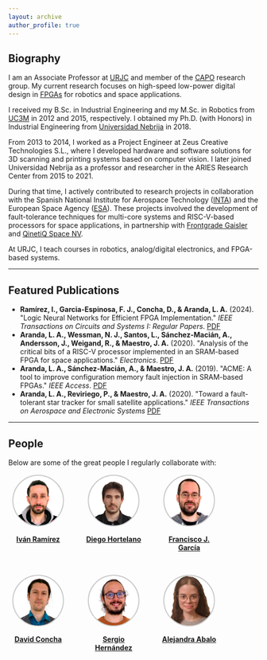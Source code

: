 ```yaml
---
layout: archive
author_profile: true
---
```


<div id="home"></div>

## Biography

I am an Associate Professor at [URJC](https://gestion2.urjc.es/pdi/ver/luis.aranda) and member of the [CAPO](https://caporesearch.es/) research group. My current research focuses on high-speed low-power digital design in [FPGAs](https://en.wikipedia.org/wiki/Field-programmable_gate_array) for robotics and space applications.

I received my B.Sc. in Industrial Engineering and my M.Sc. in Robotics from [UC3M](https://www.uc3m.es/Inicio) in 2012 and 2015, respectively. I obtained my Ph.D. (with Honors) in Industrial Engineering from [Universidad Nebrija](https://www.nebrija.com/) in 2018.

From 2013 to 2014, I worked as a Project Engineer at Zeus Creative Technologies S.L., where I developed hardware and software solutions for 3D scanning and printing systems based on computer vision. I later joined Universidad Nebrija as a professor and researcher in the ARIES Research Center from 2015 to 2021.

During that time, I actively contributed to research projects in collaboration with the Spanish National Institute for Aerospace Technology ([INTA](https://www.inta.es/INTA/es/index.html)) and the European Space Agency ([ESA](https://www.esa.int/About_Us/ESTEC)). These projects involved the development of fault-tolerance techniques for multi-core systems and RISC-V-based processors for space applications, in partnership with [Frontgrade Gaisler](https://www.gaisler.com/) and [QinetiQ Space NV](https://www.qinetiq.com/en/).

At URJC, I teach courses in robotics, analog/digital electronics, and FPGA-based systems.

---

<div id="publications"></div>

## Featured Publications

- **Ramírez, I., Garcia-Espinosa, F. J., Concha, D., & Aranda, L. A.** (2024). "Logic Neural Networks for Efficient FPGA Implementation." *IEEE Transactions on Circuits and Systems I: Regular Papers*. [PDF](https://ieeexplore.ieee.org/stamp/stamp.jsp?tp=&arnumber=10746856)
- **Aranda, L. A., Wessman, N. J., Santos, L., Sánchez-Macián, A., Andersson, J., Weigand, R., & Maestro, J. A.** (2020). "Analysis of the critical bits of a RISC-V processor implemented in an SRAM-based FPGA for space applications." *Electronics*. [PDF](https://www.mdpi.com/2079-9292/9/1/175)
- **Aranda, L. A., Sánchez-Macián, A., & Maestro, J. A.** (2019). "ACME: A tool to improve configuration memory fault injection in SRAM-based FPGAs." *IEEE Access*. [PDF](https://ieeexplore.ieee.org/stamp/stamp.jsp?tp=&arnumber=8826250)
- **Aranda, L. A., Reviriego, P., & Maestro, J. A.** (2020). "Toward a fault-tolerant star tracker for small satellite applications." *IEEE Transactions on Aerospace and Electronic Systems* [PDF](https://www.academia.edu/download/97064762/tracker_TAES_2020_ps.pdf)

---

<div id="people"></div>

## People

Below are some of the great people I regularly collaborate with:

<div class="people-grid">
  <div class="person">
    <img src="/assets/images/ivan.png" alt="Iván Ramírez" class="circle" />
    <p><a href="https://scholar.google.es/citations?user=EhFE6-kAAAAJ&hl=es&oi=ao" target="_blank"><strong>Iván Ramírez</strong></a></p>
  </div>
  <div class="person">
    <img src="/assets/images/diego.png" alt="Diego Hortelano" class="circle" />
    <p><a href="https://scholar.google.es/citations?user=xSPVxOcAAAAJ&hl=es&oi=ao" target="_blank"><strong>Diego Hortelano</strong></a></p>
  </div>
  <div class="person">
    <img src="/assets/images/fran.png" alt="Francisco J. García" class="circle" />
    <p><a href="https://orcid.org/0000-0001-8062-6692" target="_blank"><strong>Francisco J. García</strong></a></p>
  </div>
  <div class="person">
    <img src="/assets/images/david.png" alt="David Concha" class="circle" />
    <p><a href="https://orcid.org/0000-0003-4996-3281" target="_blank"><strong>David Concha</strong></a></p>
  </div>
  <div class="person">
    <img src="/assets/images/sergio.png" alt="Sergio Hernández" class="circle" />
    <p><a href="https://scholar.google.es/citations?user=6HHnu0YAAAAJ&hl=es&oi=ao" target="_blank"><strong>Sergio Hernández</strong></a></p>
  </div>
  <div class="person">
    <img src="/assets/images/alejandra.png" alt="Alejandra Abalo-García" class="circle" />
    <p><a href="https://scholar.google.es/citations?user=EOlBjTwAAAAJ&hl=es&oi=ao" target="_blank"><strong>Alejandra Abalo</strong></a></p>
  </div>
</div>

<style>
.people-grid {
  display: flex;
  flex-wrap: wrap;
  gap: 2rem;
  margin-top: 1rem;
}
.person {
  text-align: center;
  width: 120px;
}
.person img.circle {
  width: 100px;
  height: 100px;
  object-fit: cover;
  border-radius: 50%;
  border: 2px solid #ccc;
  background-color: #9DA2A6;
}
</style>

